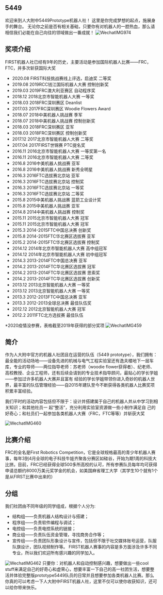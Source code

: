 ## 5449
欢迎来到人大附中5449Prototype机器人社！
这里是你完成梦想的起点，施展身手的舞台。
无论你之前是否有相关基础，只要你有对机器人的一腔热血，那么请相信我们必能在自己向往的领域做出一番成就！
![WechatIMG974](WechatIMG974.jpg)

## 奖项介绍
FIRST机器人社已经有9年的历史，主要活动是参加国际机器人比赛——FRC，FTC，并多次斩获国际大奖
- 2020.08   FIRST科技挑战赛线上评选，启迪奖 二等奖 
- 2019.08   2019RCC钱江国际机器人大赛    控制创新奖 
- 2019.03   2019FRC澳大利亚赛区    自动程序奖        
- 2018.12   2018北京市智能机器人大赛    一等奖    
- 2018.03   2018FRC深圳赛区    Deanlist    
- 2017.03   2017FRC深圳赛区  Woodie Flowers Award 
- 2018.07   2018中美机器人挑战赛    季军    
- 2018.07   2018中美机器人挑战赛    控制创新奖    
- 2018.03   2018FRC深圳赛区    亚军    
- 2018.03   2018FRC深圳赛区    控制创新奖    
- 2017.12    2017北京市智能机器人大赛    二等奖    
- 2017.04   2017FIRST世锦赛    PTC提名奖        
- 2016.11    2016北京市智能机器人大赛    一等奖第一名 
- 2016.11    2016北京市智能机器人大赛    二等奖    
- 2016.8     2016中美机器人挑战赛    亚军    
- 2016.8     2016中美机器人挑战赛    新秀全明星    
- 2016.3     2016FTC选拔赛北京站    亚军    
- 2016.3     2016FTC选拔赛北京站    控制奖    
- 2016.3     2016FTC选拔赛北京站    一等奖    
- 2016.3     2016FTC选拔赛北京站    二等奖    
- 2015.8     2015中美机器人挑战赛    蓝箭工业设计奖    
- 2015.8     2015中美机器人挑战赛    亚军       
- 2014.8     2014中美机器人挑战赛    控制奖    
- 2015.11    2015北京市智能机器人大赛    冠军    
- 2015.11    2015北京市智能机器人大赛    冠军       
- 2015.3     2014-2015FTC中国总决赛    创新奖    
- 2015.8     2014-2015FTC华北赛区选拔赛    亚军    
- 2015.2     2014-2015FTC华北赛区选拔赛    控制奖     
- 2014.12   2014年北京市智能机器人大赛    高中组冠军
- 2014.12   2014年北京市智能机器人大赛   初中组冠军 
- 2014.3     2013-2014FTC中国总决赛    亚军    
- 2014.2     2013-2014FTC华北赛区选拔赛   冠军      
- 2014.2     2013-2014FTC华北赛区选拔赛   思索奖    
- 2014.2     2013-2014FTC华北赛区选拔赛   创新奖   
- 2013.12    2013北京智能机器人大赛    一等奖   
- 2013.12    2013北京智能机器人大赛    一等奖    
- 2013.3     2012-2013FTC中国总决赛    亚军       
- 2013.3     2012-2013全球总决赛    最佳队伍奖    
- 2012.12   2012北京智能机器人大赛    冠军       
- 2012.2     2011FTC北方选拔赛    最佳队伍 
 
*2020疫情没参赛，表格截至2019年获得的部分奖项
![WechatIMG459](WechatIMG459.jpeg)
## 简介

作为人大附中官方的机器人社团且在运营的队伍（5449 prototype），我们拥有：最全能的活动场地——设备先进的机械与电气工程实验室还有逸夫楼地下一层车库，专业的导师——两位指导老师：苏老师（woodie flower获得者）、纪老师、高校教授、企业工程师，还有后续会请到的专业技术指导顾问，最贴心的学长学姐——参加过许多机器人大赛并且富有 经验的学长学姐带领你进入奇妙的机器人世界，最丰富的队伍管理经验——自2015年建队至今不断获得各类机器人比赛奖项积累丰富经验。
 
 我们平时的活动内容包括但不限于：设计并搭建属于自己的机器人并从中学习到相关知识；和其他社员一 起“整活”，充分利用实验室资源做一些小制作满足自 己的好奇心；和社员们一起参加各类机器人大赛（FRC，FTC等等）并斩获大奖
 
 
![WechatIMG460](WechatIMG460.jpg)
## 比赛介绍
FRC的全名是First Robotics Competition，它是全球规格最高的青少年机器人赛事，每年3到4月全球的电子科技牛娃齐聚各分赛区如硅谷，开始为期1周的科技大比拼。目前，FRC已经获得全球500多所高校的认可，所有参赛队员每年均可获得申请总额约8000万美元奖学金的机会，如美国麻省理工大学（其学生10个就有1个是从FIRST比赛中出来的）

## 分组
我们社团由不同年级的同学组成，根据个人分为:
- 结构组——负责机器人结构设计与搭建；
- 程序组——负责软件编程与调试；
- 电控组——负责电控系统的链接；
- 商业组——负责队伍资金管理，寻找商务合作等；
- 宣传组——负责团队形象设计与宣传，包括但不限于社交媒体账号运营，队服队旗设计，团队视频制作等。
FIRST机器人赛事的内容是多方面涉及许多不同专业，所以我们欢迎所有感兴趣的同学加入。

![WechatIMG462](WechatIMG462.jpg)
只要你：对机器人和自动控制感兴趣，想要做出一些cool stuff来满足自己的好奇心和虚荣心，想要丰富一下自己的高一社团生活，想要整活并体验完整版prototype5449队员的日常并且想要参加各类机器人比赛。那么你真的可以考虑一下人大附中FIRST机器人社，这里不仅可以使你收获知识，还可以给你带来快乐。

